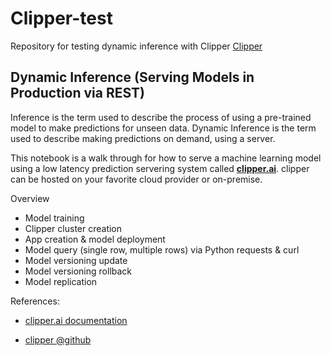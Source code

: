 # Clipper-test
Repository for testing dynamic inference with Clipper [Clipper](http://clipper.ai/)

## Dynamic Inference (Serving Models in Production via REST)
Inference is the term used to describe the process of using a pre-trained model to make predictions for unseen data.
Dynamic Inference is the term used to describe making predictions on demand, using a server. 

This notebook is a walk through for how to serve a machine learning model using a low latency prediction servering system called **[clipper.ai](http://clipper.ai/)**. 
clipper can be hosted on your favorite cloud provider or on-premise.

Overview 
+ Model training
+ Clipper cluster creation
+ App creation & model deployment
+ Model query (single row, multiple rows) via Python requests & curl
+ Model versioning update 
+ Model versioning rollback
+ Model replication

References:
+ [clipper.ai documentation](http://clipper.ai/)

+ [clipper @github](https://github.com/ucbrise/clipper)
